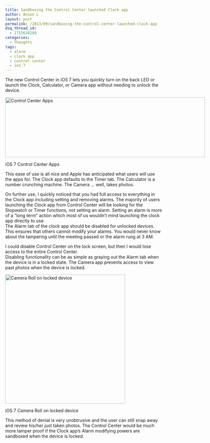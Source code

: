 ```yaml
---
title: Sandboxing the Control Center launched Clock app
author: Anson L
layout: post
permalink: /2013/09/sandboxing-the-control-center-launched-clock-app
dsq_thread_id:
  - 1755634289
categories:
  - Thoughts
tags:
  - alarm
  - clock app
  - control center
  - ios 7
---
```

The new Control Center in iOS 7 lets you quickly turn on the back LED or launch the Clock, Calculator, or Camera app without needing to unlock the device.

<div id="attachment_2726" style="width: 650px" class="wp-caption aligncenter">
  <a href="https://ansonliu.com/wp-content/uploads/2013/09/control-center-apps.png"><img class="size-full wp-image-2726" alt="Control Center Apps" src="https://ansonliu.com/wp-content/uploads/2013/09/control-center-apps.png" width="640" height="192" /></a><p class="wp-caption-text">
    iOS 7 Control Center Apps
  </p>
</div>

This ease of use is all nice and Apple has anticipated what users will use the apps for. The Clock app defaults to the Timer tab. The Calculator is a number crunching machine. The Camera &#8230; well, takes photos.

On further use, I quickly noticed that you had full access to everything in the Clock app including setting and removing alarms. The majority of users launching the Clock app from Control Center will be looking for the Stopwatch or Timer functions, not setting an alarm. Setting an alarm is more of a &#8220;long term&#8221; action which most of us wouldn&#8217;t mind launching the clock app directly to use.  
The Alarm tab of the clock app should be disabled for unlocked devices. This ensures that others cannot modify your alarms. You would never know about the tampering until the meeting passed or the alarm rung at 3 AM. <p style="text-align: center;">
  <!--more-->
</p>

I could disable Control Center on the lock screen, but then I would lose access to the entire Control Center.  
Disabling functionality can be as simple as graying out the Alarm tab when the device is in a locked state. The Camera app prevents access to view past photos when the device is locked.

<div id="attachment_2728" style="width: 394px" class="wp-caption aligncenter">
  <a href="https://ansonliu.com/wp-content/uploads/2013/09/camera-roll-locked.png"><img class=" wp-image-2728 " alt="Camera Roll on locked device" src="https://ansonliu.com/wp-content/uploads/2013/09/camera-roll-locked.png" width="384" height="413" /></a><p class="wp-caption-text">
    iOS 7 Camera Roll on locked device
  </p>
</div>

This method of denial is very unobtrusive and the user can still snap away and review his/her just taken photos. The Control Center would be much more tamper proof if the Clock app&#8217;s Alarm modifying powers are sandboxed when the device is locked.

&nbsp;